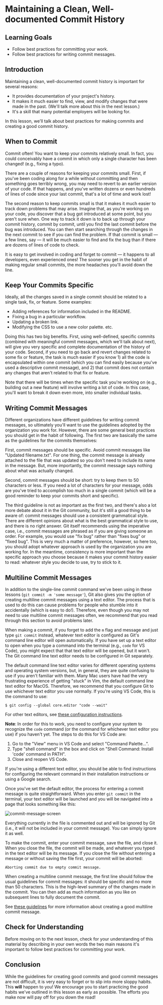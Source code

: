 # Maintaining a Clean, Well-documented Commit History

## Learning Goals

- Follow best practices for committing your work.
- Follow best practices for writing commit messages.

## Introduction

Maintaining a clean, well-documented commit history is important for several
reasons:

- It provides documentation of your project's history.
- It makes it much easier to find, view, and modify changes that were made in
  the past. (We'll talk more about this in the next lesson.)
- It's a skill that many potential employers will be looking for.

In this lesson, we'll talk about best practices for making commits and creating
a good commit history.

## When to Commit

Commit often! You want to keep your commits relatively small. In fact, you could
conceivably have a commit in which only a single character has been changed!
(e.g., fixing a typo).

There are a couple of reasons for keeping your commits small. First, if you've
been coding along for a while without committing and then something goes
terribly wrong, you may need to revert to an earlier version of your code. If
that happens, and you've written dozens or even hundreds of lines of code since
your last commit, that's a lot of time and work lost!

The second reason to keep commits small is that it makes it much easier to track
down problems that may arise. Imagine that, as you're working on your code, you
discover that a bug got introduced at some point, but you aren't sure when. One
way to track it down is to back up through your commit history, commit by
commit, until you find the last commit before the bug was introduced. You can
then start searching through the changes in the next commit to see if you can
find the problem. If that commit is small — a few lines, say — it will be much
easier to find and fix the bug than if there are dozens of lines of code to
check.

It is easy to get involved in coding and forget to commit — it happens to all
developers, even experienced ones! The sooner you get in the habit of making
regular small commits, the more headaches you'll avoid down the line.

## Keep Your Commits Specific

Ideally, all the changes saved in a single commit should be related to a single
task, fix, or feature. Some examples:

- Adding references for information included in the README.
- Fixing a bug in a particular workflow.
- Updating a broken link.
- Modifying the CSS to use a new color palette.
etc.

Doing this has two big benefits. First, using well-defined, specific commits
(combined with meaningful commit messages, which we'll talk about next), will
give you very specific and complete documentation of the history of your code.
Second, if you need to go back and revert changes related to some fix or
feature, the task is much easier if you know 1) all the code is encapsulated
within one commit (which you can find easily because you've used a descriptive
commit message), and 2) that commit does not contain any changes that aren't
related to that fix or feature.

Note that there will be times when the specific task you're working on (e.g.,
building out a new feature) will involve writing a lot of code. In this case,
you'll want to break it down even more, into smaller individual tasks.

## Writing Commit Messages

Different organizations have different guidelines for writing commit messages,
so ultimately you'll want to use the guidelines adopted by the organization you
work for. However, there are some general best practices you should get in the
habit of following. The first two are basically the same as the guidelines for
the commits themselves:

First, commit messages should be specific. Avoid commit messages like "Updated
filename.txt". For one thing, the commit message is already attached to the file
that was updated so you don't need to include its name in the message. But, more
importantly, the commit message says nothing about what was actually changed.

Second, commit messages should be short: try to keep them to 50 characters or
less. If you need a lot of characters for your message, odds are you've tried to
accomplish too much in a single commit (which will be a good reminder to keep
your commits short and specific).

The third guideline is not as important as the first two, and there's also a lot
more debate about it in the Git community, but it's still a good thing to be
aware of: commit messages should use a consistent grammatical style. There are
different opinions about what is the best grammatical style to use, and there is
no right answer. Git itself recommends using the imperative case, i.e., commit
messages are phrased as if you are giving someone an order. For example, you
would use "fix bug" rather than "fixes bug" or "fixed bug". This is very much a
matter of preference, however, so here too, you should adopt whatever approach
is used by the organization you are working for. In the meantime, consistency is
more important than the specific approach you choose because it makes your
commit history easier to read: whatever style you decide to use, try to stick to
it.

## Multiline Commit Messages

In addition to the single-line commit command we've been using in these lessons
(`git commit -m 'some message'`), Git also gives you the option of creating
multiline commit messages using a text editor. The process that is used to do
this can cause problems for people who stumble into it accidentally (which is
easy to do!). Therefore, even though you may not need to use multiline commit
messages often, we recommend that you read through this section to avoid
problems later.

When making a commit, if you forget to add the `m` flag and message and just
type `git commit` instead, whatever text editor is configured as Git's command
line editor will open automatically. If you have set up a text editor to open
when you type a command into the terminal (e.g., `code` for VS Code), you might
expect that that text editor will be opened, but it won't. The Git command line
text editor needs to be configured in Git separately.

The default command line text editor varies for different operating systems and
operating system versions, but, in general, they are quite confusing to use if
you aren't familiar with them. Many Mac users have had the very frustrating
experience of getting "stuck" in Vim, the default command line text editor for
MacOS. Therefore, we recommend that you configure Git to use whichever text
editor you use normally. If you're using VS Code, this is the command to use:

```console
$ git config --global core.editor "code --wait"
```

For other text editors, see [these configuration instructions][core-editor-config].

[core-editor-config]: https://git-scm.com/book/en/v2/Appendix-C%3A-Git-Commands-Setup-and-Config

**Note**: In order for this to work, you need to configure your system to
recognize the `code` command (or the command for whichever text editor you use)
if you haven't yet. The steps to do this for VS Code are:

1. Go to the "View" menu in VS Code and select "Command Palette...".
2. Type "shell command" in the box and click on "Shell Command: Install 'code'
   command in PATH".
3. Close and reopen VS Code.

If you're using a different text editor, you should be able to find instructions
for configuring the relevant command in their installation instructions or using
a Google search.

Once you've set the default editor, the process for entering a commit message is
quite straightforward. When you enter `git commit` in the terminal, your text
editor will be launched and you will be navigated into a page that looks
something like this:

![commit-message-screen](https://curriculum-content.s3.amazonaws.com/phase-1/git-github/commit-messages/multiline-commit-message.png)

Everything currently in the file is commented out and will be ignored by Git
(i.e., it will not be included in your commit message). You can simply ignore it
as well.

To make the commit, enter your commit message, save the file, and close it. When
you close the file, the commit will be made, and whatever you typed in the text
editor will be its message. If you close the file without entering a message or
without saving the file first, your commit will be aborted:

```console
Aborting commit due to empty commit message.
```

When creating a multiline commit message, the first line should follow the usual
guidelines for commit messages: it should be specific and no more than 50
characters. This is the high-level summary of the changes made in the commit.
You can then add as much information as you like on subsequent lines to fully
document the commit.

See [these guidelines](https://tbaggery.com/2008/04/19/a-note-about-git-commit-messages.html) for more information about creating a good multiline commit message.

## Check for Understanding

Before moving on to the next lesson, check for your understanding of this
material by describing in your own words the two main reasons it's important to
follow best practices for committing your work.

## Conclusion

While the guidelines for creating good commits and good commit messages are not
difficult, it is very easy to forget or to slip into more sloppy habits. This
**will** happen to you! We encourage you to start practicing the good habits
we've outlined in this lesson as early as possible. The efforts you make now
will pay off for you down the road!
